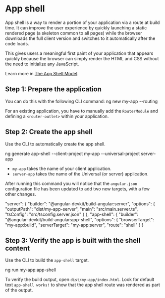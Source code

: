# App shell

App shell is a way to render a portion of your application via a route at build time.
It can improve the user experience by quickly launching a static rendered page (a skeleton common to all pages) while the browser downloads the full client version and switches to it automatically after the code loads.

This gives users a meaningful first paint of your application that appears quickly because the browser can simply render the HTML and CSS without the need to initialize any JavaScript.

Learn more in [The App Shell Model](https://developers.google.com/web/fundamentals/architecture/app-shell).

## Step 1: Prepare the application

You can do this with the following CLI command:
<code-example format="." language="bash" linenums="false">
ng new my-app --routing
</code-example>

For an existing application, you have to manually add the `RouterModule` and defining a `<router-outlet>` within your application.

## Step 2: Create the app shell

Use the CLI to automatically create the app shell.

<code-example format="." language="bash" linenums="false">
ng generate app-shell --client-project my-app --universal-project server-app
</code-example>

* `my-app` takes the name of your client application.
* `server-app` takes the name of the Universal (or server) application.

After running this command you will notice that the `angular.json` configuration file has been updated to add two new targets, with a few other changes.

<code-example format="." language="none" linenums="false">
"server": {
  "builder": "@angular-devkit/build-angular:server",
  "options": {
    "outputPath": "dist/my-app-server",
    "main": "src/main.server.ts",
    "tsConfig": "src/tsconfig.server.json"
  }
},
"app-shell": {
  "builder": "@angular-devkit/build-angular:app-shell",
  "options": {
    "browserTarget": "my-app:build",
    "serverTarget": "my-app:server",
    "route": "shell"
  }
}
</code-example>

## Step 3: Verify the app is built with the shell content

Use the CLI to build the `app-shell` target.

<code-example format="." language="bash" linenums="false">
ng run my-app:app-shell
</code-example>

To verify the build output, open `dist/my-app/index.html`. Look for default text `app-shell works!` to show that the app shell route was rendered as part of the output.
